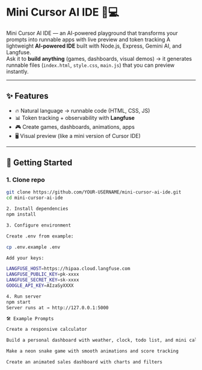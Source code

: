# Mini Cursor AI IDE 🎨💻
Mini Cursor AI IDE — an AI-powered playground that transforms your prompts into runnable apps with live preview and token tracking
A lightweight **AI-powered IDE** built with Node.js, Express, Gemini AI, and Langfuse.  
Ask it to **build anything** (games, dashboards, visual demos) → it generates runnable files (`index.html`, `style.css`, `main.js`) that you can preview instantly.

---

## ✨ Features
- 🔥 Natural language → runnable code (HTML, CSS, JS)
- 📊 Token tracking + observability with **Langfuse**
- 🎮 Create games, dashboards, animations, apps
- 🖥️ Visual preview (like a mini version of Cursor IDE)

---

## 🚀 Getting Started

### 1. Clone repo
```bash
git clone https://github.com/YOUR-USERNAME/mini-cursor-ai-ide.git
cd mini-cursor-ai-ide

2. Install dependencies
npm install

3. Configure environment

Create .env from example:

cp .env.example .env

Add your keys:

LANGFUSE_HOST=https://hipaa.cloud.langfuse.com
LANGFUSE_PUBLIC_KEY=pk-xxxx
LANGFUSE_SECRET_KEY=sk-xxxx
GOOGLE_API_KEY=AIzaSyXXXX

4. Run server
npm start
Server runs at → http://127.0.0.1:5000

🛠 Example Prompts

Create a responsive calculator

Build a personal dashboard with weather, clock, todo list, and mini calculator

Make a neon snake game with smooth animations and score tracking

Create an animated sales dashboard with charts and filters
